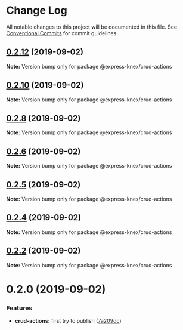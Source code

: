 # Change Log

All notable changes to this project will be documented in this file.
See [Conventional Commits](https://conventionalcommits.org) for commit guidelines.

## [0.2.12](https://github.com/express-knex/express-knex/tree/master/packages/crud-actions/compare/@express-knex/crud-actions@0.2.10...@express-knex/crud-actions@0.2.12) (2019-09-02)

**Note:** Version bump only for package @express-knex/crud-actions





## [0.2.10](https://github.com/express-knex/express-knex/tree/master/packages/crud-actions/compare/@express-knex/crud-actions@0.2.8...@express-knex/crud-actions@0.2.10) (2019-09-02)

**Note:** Version bump only for package @express-knex/crud-actions





## [0.2.8](https://github.com/express-knex/express-knex/tree/master/packages/crud-actions/compare/@express-knex/crud-actions@0.2.6...@express-knex/crud-actions@0.2.8) (2019-09-02)

**Note:** Version bump only for package @express-knex/crud-actions





## [0.2.6](https://github.com/express-knex/express-knex/tree/master/packages/crud-actions/compare/@express-knex/crud-actions@0.2.5...@express-knex/crud-actions@0.2.6) (2019-09-02)

**Note:** Version bump only for package @express-knex/crud-actions





## [0.2.5](https://github.com/express-knex/express-knex/tree/master/packages/crud-actions/compare/@express-knex/crud-actions@0.2.4...@express-knex/crud-actions@0.2.5) (2019-09-02)

**Note:** Version bump only for package @express-knex/crud-actions





## [0.2.4](https://github.com/express-knex/express-knex/tree/master/packages/crud-actions/compare/@express-knex/crud-actions@0.2.2...@express-knex/crud-actions@0.2.4) (2019-09-02)

**Note:** Version bump only for package @express-knex/crud-actions





## [0.2.2](https://github.com/express-knex/express-knex/tree/master/packages/crud-actions/compare/@express-knex/crud-actions@0.2.0...@express-knex/crud-actions@0.2.2) (2019-09-02)

**Note:** Version bump only for package @express-knex/crud-actions





# 0.2.0 (2019-09-02)


### Features

* **crud-actions:** first try to publish ([7a209dc](https://github.com/express-knex/express-knex/tree/master/packages/crud-actions/commit/7a209dc))
